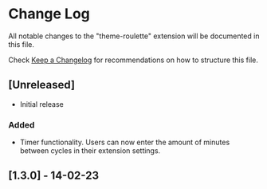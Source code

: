 # Change Log

All notable changes to the "theme-roulette" extension will be documented in this file.

Check [Keep a Changelog](http://keepachangelog.com/) for recommendations on how to structure this file.

## [Unreleased]

- Initial release

### Added

- Timer functionality. Users can now enter the amount of minutes between cycles in their extension settings.

## [1.3.0] - 14-02-23
